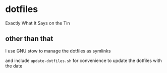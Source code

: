 # dotfiles

Exactly What It Says on the Tin

##  other than that

I use GNU stow to manage the dotfiles as symlinks

and include `update-dotfiles.sh` for convenience to update the dotfiles with
the date

